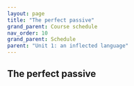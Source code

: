 ```yaml
---
layout: page
title: "The perfect passive"
grand_parent: Course schedule
nav_order: 10
grand_parent: Schedule
parent: "Unit 1: an inflected language"
---
```


## The perfect passive